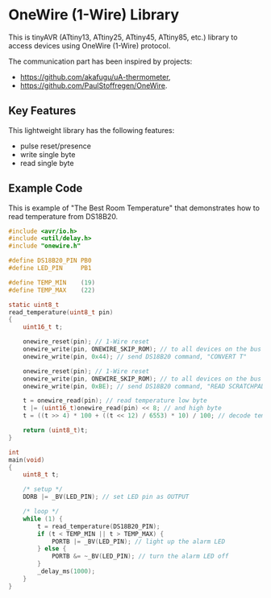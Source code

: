 # OneWire (1-Wire) Library
This is tinyAVR (ATtiny13, ATtiny25, ATtiny45, ATtiny85, etc.) library to access devices using OneWire (1-Wire) protocol.

The communication part has been inspired by projects: 
 * https://github.com/akafugu/uA-thermometer, 
 * https://github.com/PaulStoffregen/OneWire.

## Key Features
This lightweight library has the following features:
* pulse reset/presence
* write single byte
* read single byte

## Example Code
This is example of "The Best Room Temperature" that demonstrates how to read temperature from DS18B20.

```c
#include <avr/io.h>
#include <util/delay.h>
#include "onewire.h"

#define	DS18B20_PIN	PB0
#define	LED_PIN		PB1

#define	TEMP_MIN	(19)
#define	TEMP_MAX	(22)

static uint8_t
read_temperature(uint8_t pin)
{
	uint16_t t;

	onewire_reset(pin); // 1-Wire reset
	onewire_write(pin, ONEWIRE_SKIP_ROM); // to all devices on the bus
	onewire_write(pin, 0x44); // send DS18B20 command, "CONVERT T"

	onewire_reset(pin); // 1-Wire reset
	onewire_write(pin, ONEWIRE_SKIP_ROM); // to all devices on the bus
	onewire_write(pin, 0xBE); // send DS18B20 command, "READ SCRATCHPAD"

	t = onewire_read(pin); // read temperature low byte
	t |= (uint16_t)onewire_read(pin) << 8; // and high byte
	t = ((t >> 4) * 100 + ((t << 12) / 6553) * 10) / 100; // decode temp

	return (uint8_t)t;
}

int
main(void)
{
	uint8_t t;

	/* setup */
	DDRB |= _BV(LED_PIN); // set LED pin as OUTPUT

	/* loop */
	while (1) {
		t = read_temperature(DS18B20_PIN);
		if (t < TEMP_MIN || t > TEMP_MAX) {
			PORTB |= _BV(LED_PIN); // light up the alarm LED
		} else {
			PORTB &= ~_BV(LED_PIN); // turn the alarm LED off
		}
		_delay_ms(1000);
	}
}
```


